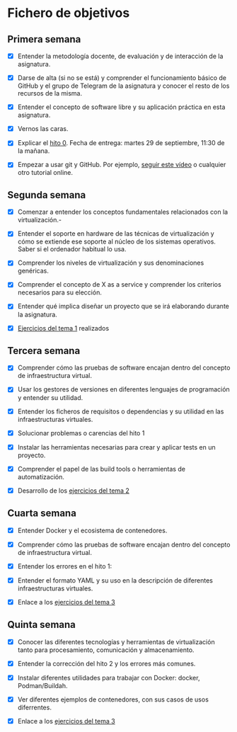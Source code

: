# Fichero de objetivos

## Primera semana


- [x] Entender la metodología docente, de evaluación y de interacción de la asignatura.

- [x] Darse de alta (si no se está) y comprender el funcionamiento básico de GitHub y el grupo de Telegram de la asignatura y conocer el resto de los recursos de la misma.

- [x] Entender el concepto de software libre y su aplicación práctica en esta asignatura.

- [x] Vernos las caras.

- [x] Explicar el [hito 0](http://jj.github.io/IV/documentos/proyecto/0.Repositorio). Fecha de entrega: martes 29 de septiembre, 11:30 de la mañana.

- [x] Empezar a usar git y GitHub. Por ejemplo, [seguir este vídeo](https://www.youtube.com/watch?v=gmXyJI01qa8) o cualquier otro tutorial online.

## Segunda semana


- [x] Comenzar a entender los conceptos fundamentales relacionados con la virtualización.-

- [x] Entender el soporte en hardware de las técnicas de virtualización y cómo se extiende ese soporte al núcleo de los sistemas operativos. Saber si el ordenador habitual lo usa.

- [x] Comprender los niveles de virtualización y sus denominaciones genéricas.

- [x] Comprender el concepto de X as a service y comprender los criterios necesarios para su elección.

- [x] Entender qué implica diseñar un proyecto que se irá elaborando durante la asignatura.

- [x] [Ejercicios del tema 1](https://github.com/blancaazz/Ejercicios-IV) realizados

## Tercera semana

- [x] Comprender cómo las pruebas de software encajan dentro del concepto de infraestructura virtual.

- [x] Usar los gestores de versiones en diferentes lenguajes de programación y entender su utilidad.

- [x] Entender los ficheros de requisitos o dependencias y su utilidad en las infraestructuras virtuales.

- [x] Solucionar problemas o carencias del hito 1

- [x] Instalar las herramientas necesarias para crear y aplicar tests en un proyecto.

- [x] Comprender el papel de las build tools o herramientas de automatización.

- [x] Desarrollo de los [ejercicios del tema 2](https://github.com/blancaazz/Ejercicios-IV/tree/main/Tema2)


## Cuarta semana

- [x] Entender Docker y el ecosistema de contenedores.

- [x] Comprender cómo las pruebas de software encajan dentro del concepto de infraestructura virtual.

- [x] Entender los errores en el hito 1:

- [x] Entender el formato YAML y su uso en la descripción de diferentes infraestructuras virtuales.

- [x] Enlace a los [ejercicios del tema 3](https://github.com/blancaazz/Ejercicios-IV/tree/main/Tema3)


## Quinta semana

- [x] Conocer las diferentes tecnologías y herramientas de virtualización tanto para procesamiento, comunicación y almacenamiento.

- [x] Entender la corrección del hito 2 y los errores más comunes.

- [x] Instalar diferentes utilidades para trabajar con Docker: docker, Podman/Buildah.

- [x] Ver diferentes ejemplos de contenedores, con sus casos de usos diferrentes.

- [x] Enlace a los [ejercicios del tema 3](https://github.com/blancaazz/Ejercicios-IV/tree/main/Tema3)